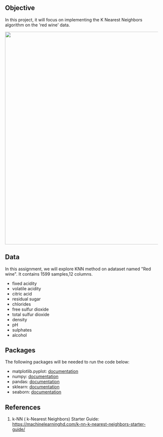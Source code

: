 ## Objective
In this project, it will focus on implementing the K Nearest Neighbors algorithm on the 'red wine' data. 

<img src="https://test.basel.in/wp-content/uploads/2019/06/KNN-1.jpg" width="800" height="700">

## Data
In this assignment, we will explore KNN method on adataset named "Red wine". It contains 1599 samples,12 columns.
* fixed acidity
* volatile acidity
* citric acid
* residual sugar
* chlorides
* free sulfur dioxide
* total sulfur dioxide
* density
* pH
* sulphates
* alcohol

## Packages
The following packages will be needed to run the code below:
*   matplotlib.pyplot: [documentation](https://matplotlib.org/stable/api/_as_gen/matplotlib.pyplot.html)
*   numpy: [documentation](https://numpy.org/devdocs/)
*   pandas: [documentation](https://pandas.pydata.org/docs/)
*   sklearn: [documentation](https://scikit-learn.org/stable/)
*   seaborn: [documentation](https://seaborn.pydata.org/)

## References
1. k-NN ( k-Nearest Neighbors) Starter Guide: https://machinelearninghd.com/k-nn-k-nearest-neighbors-starter-guide/
